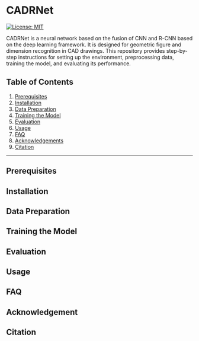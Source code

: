 # CADRNet
[![License: MIT](https://img.shields.io/badge/License-MIT-green.svg)](https://opensource.org/licenses/MIT)

CADRNet is a neural network based on the fusion of CNN and R-CNN based on the deep learning framework. It is designed for geometric figure and dimension recognition in CAD drawings. This repository provides step-by-step instructions for setting up the environment, preprocessing data, training the model, and evaluating its performance.

## Table of Contents
1. [Prerequisites](#prerequisites)
2. [Installation](#installation)
3. [Data Preparation](#data-preparation)
4. [Training the Model](#training-the-model)
5. [Evaluation](#evaluation)
6. [Usage](#usage)
7. [FAQ](#faq)
8. [Acknowledgements](#acknowledgements)
9. [Citation](#citation)

---

## Prerequisites

## Installation

## Data Preparation

## Training the Model

## Evaluation

## Usage

## FAQ

## Acknowledgement

## Citation
